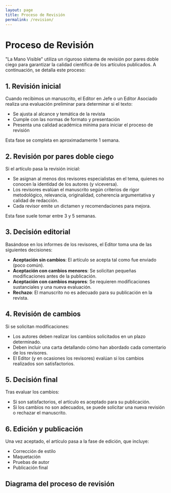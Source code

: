 ```yaml
---
layout: page
title: Proceso de Revisión
permalink: /revision/
---
```


# Proceso de Revisión

"La Mano Visible" utiliza un riguroso sistema de revisión por pares doble ciego para garantizar la calidad científica de los artículos publicados. A continuación, se detalla este proceso:

## 1. Revisión inicial

Cuando recibimos un manuscrito, el Editor en Jefe o un Editor Asociado realiza una evaluación preliminar para determinar si el texto:
- Se ajusta al alcance y temática de la revista
- Cumple con las normas de formato y presentación
- Presenta una calidad académica mínima para iniciar el proceso de revisión

Esta fase se completa en aproximadamente 1 semana.

## 2. Revisión por pares doble ciego

Si el artículo pasa la revisión inicial:

- Se asignan al menos dos revisores especialistas en el tema, quienes no conocen la identidad de los autores (y viceversa).
- Los revisores evalúan el manuscrito según criterios de rigor metodológico, relevancia, originalidad, coherencia argumentativa y calidad de redacción.
- Cada revisor emite un dictamen y recomendaciones para mejora.

Esta fase suele tomar entre 3 y 5 semanas.

## 3. Decisión editorial

Basándose en los informes de los revisores, el Editor toma una de las siguientes decisiones:
- **Aceptación sin cambios**: El artículo se acepta tal como fue enviado (poco común).
- **Aceptación con cambios menores**: Se solicitan pequeñas modificaciones antes de la publicación.
- **Aceptación con cambios mayores**: Se requieren modificaciones sustanciales y una nueva evaluación.
- **Rechazo**: El manuscrito no es adecuado para su publicación en la revista.

## 4. Revisión de cambios

Si se solicitan modificaciones:
- Los autores deben realizar los cambios solicitados en un plazo determinado.
- Deben incluir una carta detallando cómo han abordado cada comentario de los revisores.
- El Editor (y en ocasiones los revisores) evalúan si los cambios realizados son satisfactorios.

## 5. Decisión final

Tras evaluar los cambios:
- Si son satisfactorios, el artículo es aceptado para su publicación.
- Si los cambios no son adecuados, se puede solicitar una nueva revisión o rechazar el manuscrito.

## 6. Edición y publicación

Una vez aceptado, el artículo pasa a la fase de edición, que incluye:
- Corrección de estilo
- Maquetación
- Pruebas de autor
- Publicación final

## Diagrama del proceso de revisión
